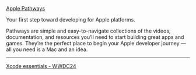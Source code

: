 [Apple Pathways](https://developer.apple.com/pathways/?cid=pathways-ht)

Your first step toward developing for Apple platforms.

Pathways are simple and easy-to-navigate collections of the videos, documentation, and resources you’ll need to start building great apps and games. 
They’re the perfect place to begin your Apple developer journey — all you need is a Mac and an idea.

- - - -

[Xcode essentials - WWDC24](https://youtu.be/EN7-6Oj7cL0?si=HJ2H-diw3i1xNi_k)
